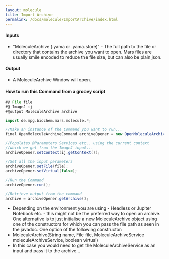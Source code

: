```yaml
---
layout: molecule
title: Import Archive
permalink: /docs/molecule/ImportArchive/index.html
---
```


#### Inputs

* "MoleculeArchive (.yama or .yama.store)" - The full path to the file or directory that contains the archive you want to open. Mars files are usually smile encoded to reduce the file size, but can also be plain json.

#### Output

* A MoleculeArchive Window will open.

#### How to run this Command from a groovy script

```groovy
#@ File file
#@ ImageJ ij
#@output MoleculeArchive archive

import de.mpg.biochem.mars.molecule.*;

//Make an instance of the Command you want to run...
final OpenMoleculeArchiveCommand archiveOpener = new OpenMoleculeArchiveCommand();

//Populates @Parameters Services etc.. using the current context
//which we get from the ImageJ input...
archiveOpener.setContext(ij.getContext());

//Set all the input parameters
archiveOpener.setFile(file);
archiveOpener.setVirtual(false);

//Run the Command
archiveOpener.run();

//Retrieve output from the command
archive = archiveOpener.getArchive();
```
 * Depending on the environment you are using - Headless or Jupiter Notebook etc. - this might not be the preferred way to open an archive. One alternative is to just initialise a new MoleculeArchive object using one of the constructors for which you can pass the file path as seen in the javadoc. One option of the following constructor:
 * MoleculeArchive(String name, File file, MoleculeArchiveService moleculeArchiveService, boolean virtual)
 * In this case you would need to get the MoleculeArchiveService as an input and pass it to the archive...
